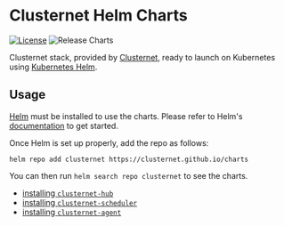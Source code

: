 # Clusternet Helm Charts

[![License](https://img.shields.io/badge/License-Apache%202.0-blue.svg)](https://opensource.org/licenses/Apache-2.0)
![Release Charts](https://github.com/clusternet/charts/workflows/Release%20Charts/badge.svg?branch=main)

Clusternet stack, provided by [Clusternet](https://github.com/clusternet), ready to launch on Kubernetes
using [Kubernetes Helm](https://github.com/helm/helm).

## Usage

[Helm](https://helm.sh) must be installed to use the charts. Please refer to
Helm's [documentation](https://helm.sh/docs/) to get started.

Once Helm is set up properly, add the repo as follows:

```console
helm repo add clusternet https://clusternet.github.io/charts
```

You can then run `helm search repo clusternet` to see the charts.

- [installing `clusternet-hub`](./charts/clusternet-hub)
- [installing `clusternet-scheduler`](./charts/clusternet-scheduler)
- [installing `clusternet-agent`](./charts/clusternet-agent)
